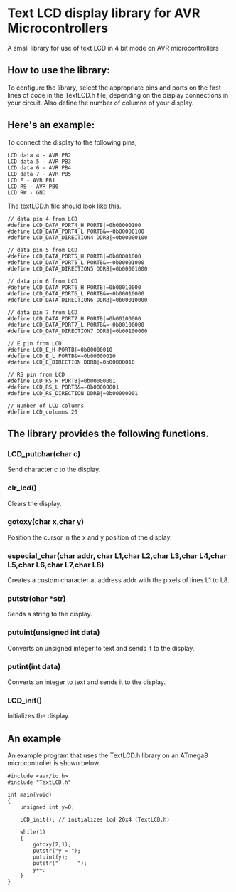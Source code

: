 # Text LCD display library for AVR Microcontrollers
A small library for use of text LCD in 4 bit mode on AVR microcontrollers

## How to use the library:
To configure the library, select the appropriate pins and ports on the first lines of code in the TextLCD.h file, depending on the display connections in your circuit. Also define the number of columns of your display.

## Here's an example:
To connect the display to the following pins,
```
LCD data 4 - AVR PB2
LCD data 5 - AVR PB3
LCD data 6 - AVR PB4
LCD data 7 - AVR PB5
LCD E - AVR PB1
LCD RS - AVR PB0
LCD RW - GND
```
The textLCD.h file should look like this.
```
// data pin 4 from LCD
#define LCD_DATA_PORT4_H PORTB|=0b00000100
#define LCD_DATA_PORT4_L PORTB&=~0b00000100
#define LCD_DATA_DIRECTION4 DDRB|=0b00000100

// data pin 5 from LCD
#define LCD_DATA_PORT5_H PORTB|=0b00001000
#define LCD_DATA_PORT5_L PORTB&=~0b00001000
#define LCD_DATA_DIRECTION5 DDRB|=0b00001000

// data pin 6 from LCD
#define LCD_DATA_PORT6_H PORTB|=0b00010000
#define LCD_DATA_PORT6_L PORTB&=~0b00010000
#define LCD_DATA_DIRECTION6 DDRB|=0b00010000

// data pin 7 from LCD
#define LCD_DATA_PORT7_H PORTB|=0b00100000
#define LCD_DATA_PORT7_L PORTB&=~0b00100000
#define LCD_DATA_DIRECTION7 DDRB|=0b00100000

// E pin from LCD
#define LCD_E_H PORTB|=0b00000010
#define LCD_E_L PORTB&=~0b00000010
#define LCD_E_DIRECTION DDRB|=0b00000010

// RS pin from LCD
#define LCD_RS_H PORTB|=0b00000001
#define LCD_RS_L PORTB&=~0b00000001
#define LCD_RS_DIRECTION DDRB|=0b00000001

// Number of LCD columns
#define LCD_columns 20
```
## The library provides the following functions.

### LCD_putchar(char c)
Send character c to the display.

### clr_lcd()
Clears the display.

### gotoxy(char x,char y)
Position the cursor in the x and y position of the display.

### especial_char(char addr, char L1,char L2,char L3,char L4,char L5,char L6,char L7,char L8)
Creates a custom character at address addr with the pixels of lines L1 to L8.

### putstr(char *str)
Sends a string to the display.

### putuint(unsigned int data)
Converts an unsigned integer to text and sends it to the display.

### putint(int data)
Converts an integer to text and sends it to the display.

### LCD_init()
Initializes the display.

## An example 
An example program that uses the TextLCD.h library on an ATmega8 microcontroller is shown below.

```
#include <avr/io.h>
#include "TextLCD.h"

int main(void)
{
	unsigned int y=0;

	LCD_init(); // initializes lcd 20x4 (TextLCD.h)

	while(1)
	{
		gotoxy(2,1);
		putstr("y = ");
		putuint(y);
		putstr("      ");
		y++;
	}
}
```
